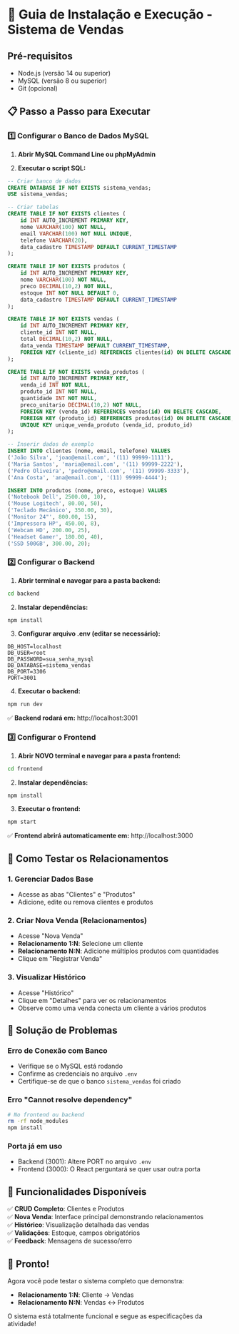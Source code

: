 # 🚀 Guia de Instalação e Execução - Sistema de Vendas

## Pré-requisitos
- Node.js (versão 14 ou superior)
- MySQL (versão 8 ou superior)
- Git (opcional)

## 📋 Passo a Passo para Executar

### 1️⃣ Configurar o Banco de Dados MySQL

1. **Abrir MySQL Command Line ou phpMyAdmin**

2. **Executar o script SQL:**
```sql
-- Criar banco de dados
CREATE DATABASE IF NOT EXISTS sistema_vendas;
USE sistema_vendas;

-- Criar tabelas
CREATE TABLE IF NOT EXISTS clientes (
    id INT AUTO_INCREMENT PRIMARY KEY,
    nome VARCHAR(100) NOT NULL,
    email VARCHAR(100) NOT NULL UNIQUE,
    telefone VARCHAR(20),
    data_cadastro TIMESTAMP DEFAULT CURRENT_TIMESTAMP
);

CREATE TABLE IF NOT EXISTS produtos (
    id INT AUTO_INCREMENT PRIMARY KEY,
    nome VARCHAR(100) NOT NULL,
    preco DECIMAL(10,2) NOT NULL,
    estoque INT NOT NULL DEFAULT 0,
    data_cadastro TIMESTAMP DEFAULT CURRENT_TIMESTAMP
);

CREATE TABLE IF NOT EXISTS vendas (
    id INT AUTO_INCREMENT PRIMARY KEY,
    cliente_id INT NOT NULL,
    total DECIMAL(10,2) NOT NULL,
    data_venda TIMESTAMP DEFAULT CURRENT_TIMESTAMP,
    FOREIGN KEY (cliente_id) REFERENCES clientes(id) ON DELETE CASCADE
);

CREATE TABLE IF NOT EXISTS venda_produtos (
    id INT AUTO_INCREMENT PRIMARY KEY,
    venda_id INT NOT NULL,
    produto_id INT NOT NULL,
    quantidade INT NOT NULL,
    preco_unitario DECIMAL(10,2) NOT NULL,
    FOREIGN KEY (venda_id) REFERENCES vendas(id) ON DELETE CASCADE,
    FOREIGN KEY (produto_id) REFERENCES produtos(id) ON DELETE CASCADE,
    UNIQUE KEY unique_venda_produto (venda_id, produto_id)
);

-- Inserir dados de exemplo
INSERT INTO clientes (nome, email, telefone) VALUES
('João Silva', 'joao@email.com', '(11) 99999-1111'),
('Maria Santos', 'maria@email.com', '(11) 99999-2222'),
('Pedro Oliveira', 'pedro@email.com', '(11) 99999-3333'),
('Ana Costa', 'ana@email.com', '(11) 99999-4444');

INSERT INTO produtos (nome, preco, estoque) VALUES
('Notebook Dell', 2500.00, 10),
('Mouse Logitech', 80.00, 50),
('Teclado Mecânico', 350.00, 30),
('Monitor 24"', 800.00, 15),
('Impressora HP', 450.00, 8),
('Webcam HD', 200.00, 25),
('Headset Gamer', 180.00, 40),
('SSD 500GB', 300.00, 20);
```

### 2️⃣ Configurar o Backend

1. **Abrir terminal e navegar para a pasta backend:**
```bash
cd backend
```

2. **Instalar dependências:**
```bash
npm install
```

3. **Configurar arquivo .env (editar se necessário):**
```
DB_HOST=localhost
DB_USER=root
DB_PASSWORD=sua_senha_mysql
DB_DATABASE=sistema_vendas
DB_PORT=3306
PORT=3001
```

4. **Executar o backend:**
```bash
npm run dev
```

✅ **Backend rodará em:** http://localhost:3001

### 3️⃣ Configurar o Frontend

1. **Abrir NOVO terminal e navegar para a pasta frontend:**
```bash
cd frontend
```

2. **Instalar dependências:**
```bash
npm install
```

3. **Executar o frontend:**
```bash
npm start
```

✅ **Frontend abrirá automaticamente em:** http://localhost:3000

## 🎯 Como Testar os Relacionamentos

### 1. **Gerenciar Dados Base**
- Acesse as abas "Clientes" e "Produtos"
- Adicione, edite ou remova clientes e produtos

### 2. **Criar Nova Venda (Relacionamentos)**
- Acesse "Nova Venda"
- **Relacionamento 1:N**: Selecione um cliente
- **Relacionamento N:N**: Adicione múltiplos produtos com quantidades
- Clique em "Registrar Venda"

### 3. **Visualizar Histórico**
- Acesse "Histórico"
- Clique em "Detalhes" para ver os relacionamentos
- Observe como uma venda conecta um cliente a vários produtos

## 🔧 Solução de Problemas

### Erro de Conexão com Banco
- Verifique se o MySQL está rodando
- Confirme as credenciais no arquivo `.env`
- Certifique-se de que o banco `sistema_vendas` foi criado

### Erro "Cannot resolve dependency"
```bash
# No frontend ou backend
rm -rf node_modules
npm install
```

### Porta já em uso
- Backend (3001): Altere PORT no arquivo `.env`
- Frontend (3000): O React perguntará se quer usar outra porta

## 📱 Funcionalidades Disponíveis

✅ **CRUD Completo**: Clientes e Produtos  
✅ **Nova Venda**: Interface principal demonstrando relacionamentos  
✅ **Histórico**: Visualização detalhada das vendas  
✅ **Validações**: Estoque, campos obrigatórios  
✅ **Feedback**: Mensagens de sucesso/erro  

## 🎉 Pronto!

Agora você pode testar o sistema completo que demonstra:
- **Relacionamento 1:N**: Cliente → Vendas
- **Relacionamento N:N**: Vendas ↔ Produtos

O sistema está totalmente funcional e segue as especificações da atividade!